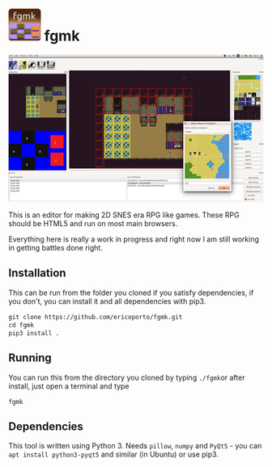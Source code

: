 ![Icon](iconTiny.png) fgmk
==========================

![Screenshot](screenshot.png)

This is an editor for making 2D SNES era RPG like games. These RPG should be HTML5 and run on most main browsers.

Everything here is really a work in progress and right now I am still working in getting battles done right.

Installation
------------

This can be run from the folder you cloned if you satisfy dependencies, if you don't, you can install it and all dependencies with pip3.

    git clone https://github.com/ericoporto/fgmk.git
    cd fgmk
    pip3 install .

Running
-------

You can run this from the directory you cloned by typing `./fgmk`or after install, just open a terminal and type

    fgmk


Dependencies
------------

This tool is written using Python 3. Needs `pillow`, `numpy` and `PyQt5` - you can `apt install python3-pyqt5` and
similar (in Ubuntu) or use pip3. 
